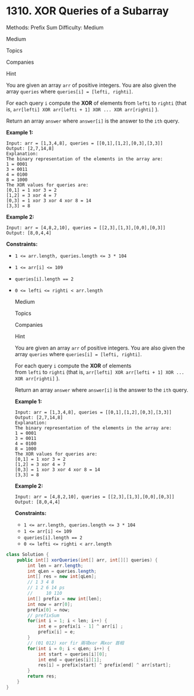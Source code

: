 # 1310. XOR Queries of a Subarray

Methods: Prefix Sum
Difficulty: Medium

Medium

Topics

Companies

Hint

You are given an array `arr` of positive integers. You are also given the array `queries` where `queries[i] = [lefti, righti]`.

For each query `i` compute the **XOR** of elements from `lefti` to `righti` (that is, `arr[lefti] XOR arr[lefti + 1] XOR ... XOR arr[righti]` ).

Return an array `answer` where `answer[i]` is the answer to the `ith` query.

**Example 1:**

```
Input: arr = [1,3,4,8], queries = [[0,1],[1,2],[0,3],[3,3]]
Output: [2,7,14,8]
Explanation:
The binary representation of the elements in the array are:
1 = 0001
3 = 0011
4 = 0100
8 = 1000
The XOR values for queries are:
[0,1] = 1 xor 3 = 2
[1,2] = 3 xor 4 = 7
[0,3] = 1 xor 3 xor 4 xor 8 = 14
[3,3] = 8

```

**Example 2:**

```
Input: arr = [4,8,2,10], queries = [[2,3],[1,3],[0,0],[0,3]]
Output: [8,0,4,4]

```

**Constraints:**

- `1 <= arr.length, queries.length <= 3 * 104`
- `1 <= arr[i] <= 109`
- `queries[i].length == 2`
- `0 <= lefti <= righti < arr.length`
    
    Medium
    
    Topics
    
    Companies
    
    Hint
    
    You are given an array `arr` of positive integers. You are also given the array `queries` where `queries[i] = [lefti, righti]`.
    
    For each query `i` compute the **XOR** of elements from `lefti` to `righti` (that is, `arr[lefti] XOR arr[lefti + 1] XOR ... XOR arr[righti]` ).
    
    Return an array `answer` where `answer[i]` is the answer to the `ith` query.
    
    **Example 1:**
    
    ```
    Input: arr = [1,3,4,8], queries = [[0,1],[1,2],[0,3],[3,3]]
    Output: [2,7,14,8]
    Explanation:
    The binary representation of the elements in the array are:
    1 = 0001
    3 = 0011
    4 = 0100
    8 = 1000
    The XOR values for queries are:
    [0,1] = 1 xor 3 = 2
    [1,2] = 3 xor 4 = 7
    [0,3] = 1 xor 3 xor 4 xor 8 = 14
    [3,3] = 8
    
    ```
    
    **Example 2:**
    
    ```
    Input: arr = [4,8,2,10], queries = [[2,3],[1,3],[0,0],[0,3]]
    Output: [8,0,4,4]
    
    ```
    
    **Constraints:**
    
    - `1 <= arr.length, queries.length <= 3 * 104`
    - `1 <= arr[i] <= 109`
    - `queries[i].length == 2`
    - `0 <= lefti <= righti < arr.length`

```java
class Solution {
    public int[] xorQueries(int[] arr, int[][] queries) {
        int len = arr.length;
        int qLen = queries.length;
        int[] res = new int[qLen];
        // 1 3 4 8
        // 1 2 6 14 ps 
        //     10 110  
        int[] prefix = new int[len];
        int now = arr[0];
        prefix[0] = now;
        // prefixSum
        for(int i = 1; i < len; i++) {
            int e = prefix[i - 1] ^ arr[i] ;
            prefix[i] = e;
        }
        // (01 012) xor fir 兩項xor 再xor 首相
        for(int i = 0; i < qLen; i++) {
            int start = queries[i][0];
            int end = queries[i][1];
            res[i] = prefix[start] ^ prefix[end] ^ arr[start];
        }
        return res;
    }
}
```
